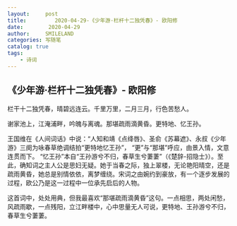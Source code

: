 ```yaml
---
layout:     post
title:         2020-04-29-《少年游·栏杆十二独凭春》- 欧阳修
date:        2020-04-29
author:     SMILELAND
categories: 写随笔
catalog: true
tags:
    - 诗词
---
```


## 《少年游·栏杆十二独凭春》- 欧阳修

栏干十二独凭春，晴碧远连云。千里万里，二月三月，行色苦愁人。

谢家池上，江淹浦畔，吟魄与离魂。那堪疏雨滴黄昏。更特地、忆王孙。

王国维在《人间词话》中说：“人知和靖《点绛唇》、圣俞《苏幕遮》、永叔《少年游》三阕为咏春草绝调结拍“更特地忆王孙”， “更”与“那堪”呼应，由景入情，文意连贯而下。 “忆王孙”本自“王孙游兮不归，春草生兮萋萋”（《楚辞-招隐士》）。至此，确知词之主人公是思妇无疑。她于当春之际，独上翠楼，无论艳阳晴空，还是疏雨黄昏，她总是别情依依，离梦缠绕。宋词之由婉约到豪放，有一个逐步发展的过程，欧公乃是这一过程中一位承先启后的人物。

这首词中，处处用典，但我最喜欢“那堪疏雨滴黄昏”这句。一点相思，两处闲愁，风疏雨歇，一点残阳，立江畔楼中，心中思量无人可说，更特地、王孙游兮不归，春草生兮萋萋。